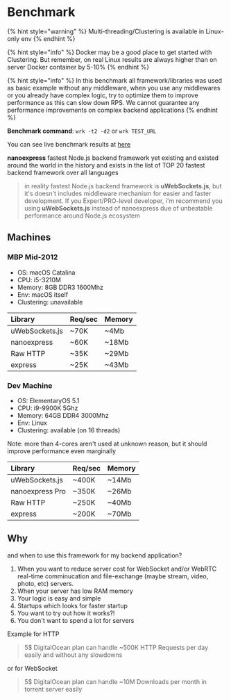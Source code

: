 # Benchmark

{% hint style="warning" %}
Multi-threading/Clustering is available in Linux-only env
{% endhint %}

{% hint style="info" %}
Docker may be a good place to get started with Clustering. But remember, on real Linux results are always higher than on server Docker container by 5-10%
{% endhint %}

{% hint style="info" %}
In this benchmark all framework/libraries was used as basic example without any middleware, when you use any middlewares or you already have complex logic, try to optimize them to improve performance as this can slow down RPS. We cannot guarantee any performance improvements on complex backend applications
{% endhint %}

**Benchmark command**: `wrk -t2 -d2` or `wrk TEST_URL`

You can see live benchmark results at [here](https://github.com/the-benchmarker/web-frameworks#results)

**nanoexpress** fastest Node.js backend framework yet existing and existed around the world in the history and exists in the list of TOP 20 fastest backend framework over all languages

> in reality fastest Node.js backend framework is **uWebSockets.js**, but it's doesn't includes middleware mechanism for easier and faster development. If you Expert/PRO-level developer, i'm recommend you using **uWebSockets.js** instead of nanoexpress due of unbeatable performance around Node.js ecosystem

## Machines

### MBP Mid-2012

* OS: macOS Catalina
* CPU: i5-3210M
* Memory: 8GB DDR3 1600Mhz
* Env: macOS itself
* Clustering: unavailable

| Library | Req/sec | Memory |
| :--- | :--- | :--- |
| uWebSockets.js | ~70K | ~4Mb |
| nanoexpress | ~60K | ~18Mb |
| Raw HTTP | ~35K | ~29Mb |
| express | ~25K | ~43Mb |

### Dev Machine

* OS: ElementaryOS 5.1
* CPU: i9-9900K 5Ghz
* Memory: 64GB DDR4 3000Mhz
* Env: Linux
* Clustering: available \(on 16 threads\)

Note: more than 4-cores aren't used at unknown reason, but it should improve performance even marginally

| Library | Req/sec | Memory |
| :--- | :--- | :--- |
| uWebSockets.js | ~400K | ~14Mb |
| nanoexpress Pro | ~350K | ~26Mb |
| Raw HTTP | ~250K | ~40Mb |
| express | ~200K | ~70Mb |

## Why

and when to use this framework for my backend application?

1. When you want to reduce server cost for WebSocket and/or WebRTC real-time comminucation and file-exchange \(maybe stream, video, photo, etc\) servers.
2. When your server has low RAM memory
3. Your logic is easy and simple
4. Startups which looks for faster startup
5. You want to try out how it works?!
6. You don't want to spend a lot for servers

Example for HTTP

> 5$ DigitalOcean plan can handle ~500K HTTP Requests per day easily and without any slowdowns

or for WebSocket

> 5$ DigitalOcean plan can handle ~10M Downloads per month in torrent server easily

